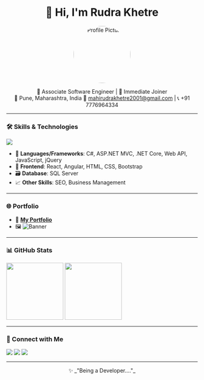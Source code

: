 <h1 align="center">👋 Hi, I'm Rudra Khetre</h1>

<p align="center">
  <img src="https://github.com/RudraKhetre/RudraKhetre/blob/main/cdacf1be-a127-423d-982e-bc1f44694072.png" width="150" alt="Profile Picture" style="border-radius: 50%;" />
</p>

<p align="center">
  🚀 Associate Software Engineer | 💼 Immediate Joiner  
  <br/>
  📍 Pune, Maharashtra, India  
  📧 <a href="mailto:mahirudrakhetre2001@gmail.com">mahirudrakhetre2001@gmail.com</a> | 📞 +91 7776964334
</p>

---

### 🛠️ Skills & Technologies

<p align="left">
  <img src="https://skillicons.dev/icons?i=csharp,dotnet,asp,sqlserver,js,jquery,react,angular,html,css,bootstrap,git,github" />
</p>

- 🔧 **Languages/Frameworks**: C#, ASP.NET MVC, .NET Core, Web API, JavaScript, jQuery  
- 🧰 **Frontend**: React, Angular, HTML, CSS, Bootstrap  
- 🗃️ **Database**: SQL Server  
- 📈 **Other Skills**: SEO, Business Management  

---

### 🌐 Portfolio

- 🔗 [**My Portfolio**](https://rudra-khetre-resume.netlify.app/)
- 🖼️ ![Banner](https://github.com/RudraKhetre/RudraKhetre/blob/main/cdacf1be-a127-423d-982e-bc1f44694072.png)

---

### 📊 GitHub Stats

<p align="left">
  <img src="https://github-readme-stats.vercel.app/api?username=RudraKhetre&show_icons=true&theme=github_dark" height="150" />
  <img src="https://github-readme-stats.vercel.app/api/top-langs/?username=RudraKhetre&layout=compact&theme=github_dark" height="150" />
</p>

---

### 🔗 Connect with Me

<p align="left">
  <a href="mailto:mahirudrakhetre2001@gmail.com"><img src="https://img.shields.io/badge/Gmail-D14836?style=for-the-badge&logo=gmail&logoColor=white" /></a>
  <a href="https://www.linkedin.com/in/rudrakhetre/"><img src="https://img.shields.io/badge/LinkedIn-blue?style=for-the-badge&logo=linkedin&logoColor=white" /></a>
  <a href="https://rudra-khetre-resume.netlify.app/"><img src="https://img.shields.io/badge/Portfolio-%230077B5?style=for-the-badge&logo=About.me&logoColor=white" /></a>
</p>

---

<p align="center">✨ _"Being a Developer...."_</p>
